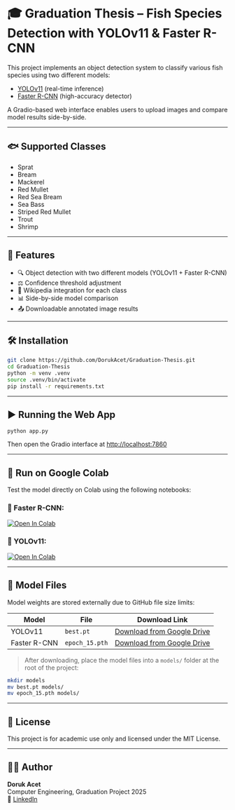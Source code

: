 # 🎓 Graduation Thesis – Fish Species Detection with YOLOv11 & Faster R-CNN

This project implements an object detection system to classify various fish species using two different models:
- [YOLOv11](https://github.com/WongKinYiu/yolov7) (real-time inference)
- [Faster R-CNN](https://github.com/open-mmlab/mmdetection) (high-accuracy detector)

A Gradio-based web interface enables users to upload images and compare model results side-by-side.

---

## 🐟 Supported Classes

- Sprat
- Bream
- Mackerel
- Red Mullet
- Red Sea Bream
- Sea Bass
- Striped Red Mullet
- Trout
- Shrimp

---

## 🚀 Features

- 🔍 Object detection with two different models (YOLOv11 + Faster R-CNN)
- ⚖️ Confidence threshold adjustment
- 🧠 Wikipedia integration for each class
- 📊 Side-by-side model comparison
- 📤 Downloadable annotated image results

---

## 🛠️ Installation

```bash
git clone https://github.com/DorukAcet/Graduation-Thesis.git
cd Graduation-Thesis
python -m venv .venv
source .venv/bin/activate
pip install -r requirements.txt
```

---

## ▶️ Running the Web App

```bash
python app.py
```

Then open the Gradio interface at [http://localhost:7860](http://localhost:7860)

---

## 🧪 Run on Google Colab

Test the model directly on Colab using the following notebooks:

### 🔹 Faster R-CNN:
[![Open In Colab](https://colab.research.google.com/assets/colab-badge.svg)](https://colab.research.google.com/github/DorukAcet/Graduation-Thesis/blob/main/notebooks/inference_frcnn.ipynb)

### 🔹 YOLOv11:
[![Open In Colab](https://colab.research.google.com/assets/colab-badge.svg)](https://colab.research.google.com/github/DorukAcet/Graduation-Thesis/blob/main/notebooks/inference_yolo.ipynb)

---

## 📁 Model Files

Model weights are stored externally due to GitHub file size limits:

| Model        | File           | Download Link                                                                 |
|--------------|----------------|--------------------------------------------------------------------------------|
| YOLOv11      | `best.pt`      | [Download from Google Drive](https://drive.google.com/file/d/1889jOlpJBCfGdjZQKQoBlbYGHNuZjGKf/view?usp=share_link) |
| Faster R-CNN | `epoch_15.pth` | [Download from Google Drive](https://drive.google.com/file/d/1OuJP42G18haHwNE_8afz5C076utZrCPr/view?usp=share_link) |

> After downloading, place the model files into a `models/` folder at the root of the project:
```bash
mkdir models
mv best.pt models/
mv epoch_15.pth models/
```

---

## 📄 License

This project is for academic use only and licensed under the MIT License.

---

## 🙋‍♂️ Author

**Doruk Acet**  
Computer Engineering, Graduation Project 2025  
🔗 [LinkedIn](https://www.linkedin.com/in/doruk-acet-52b7b11b1/)

